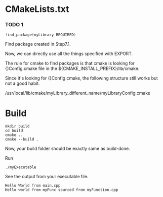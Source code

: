 # CMakeLists.txt

### TODO 1
```
find_package(myLibrary REQUIRED)
```
Find package created in Step7.1.

Now, we can directly use all the things specified with EXPORT.

The rule for cmake to find packages is that cmake is looking for {}Config.cmake file in the ${CMAKE_INSTALL_PREFIX}/lib/cmake.

Since it's looking for {}Config.cmake, the following structure still works but not a good habit.

/usr/local/lib/cmake/myLibrary_different_name/myLibraryConfig.cmake


# Build
```
mkdir build
cd build
cmake ..
cmake --build .
```
Now, your build folder should be exactly same as build-done.

Run
```
./myExecutable
```
See the output from your executable file.
```
Hello World from main.cpp
Hello world from myFunc sourced from myFunction.cpp
```

